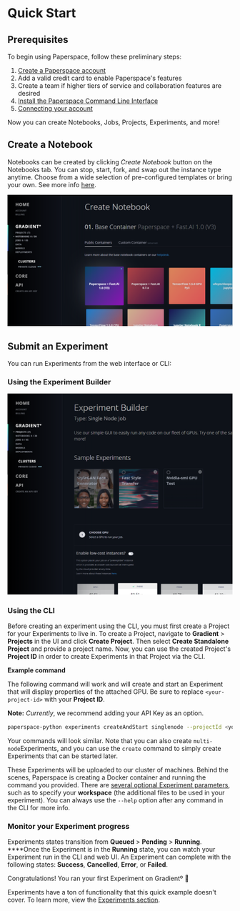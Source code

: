 # Quick Start

## Prerequisites

To begin using Paperspace, follow these preliminary steps:

1. [Create a Paperspace account ](https://www.paperspace.com/account/signup)
2. Add a valid credit card to enable Paperspace's features
3. Create a team if higher tiers of service and collaboration features are desired
4. [Install the Paperspace Command Line Interface ](install-the-cli.md#installation)
5. [Connecting your account](install-the-cli.md#connecting-your-account)

Now you can create Notebooks, Jobs, Projects, Experiments, and more!

## Create a Notebook

Notebooks can be created by clicking _Create Notebook_ button on the Notebooks tab. You can stop, start, fork, and swap out the instance type anytime. Choose from a wide selection of pre-configured templates or bring your own.  See more info [here](../notebooks/about.md).

![](../.gitbook/assets/image%20%2819%29.png)

## Submit an Experiment

You can run Experiments from the web interface or CLI:

### Using the Experiment Builder

![](../.gitbook/assets/image%20%283%29.png)

### Using the CLI

Before creating an experiment using the CLI, you must first create a Project for your Experiments to live in. To create a Project, navigate to **Gradient** &gt; **Projects** in the UI and click **Create Project**. Then select **Create Standalone Project** and provide a project name. Now, you can use the created Project's **Project ID** in order to create Experiments in that Project via the CLI.

**Example command**

The following command will work and will create and start an Experiment that will display properties of the attached GPU. Be sure to replace `<your-project-id>` with your **Project ID**.

**Note:** _Currently_, we recommend adding your API Key as an option.

```bash
paperspace-python experiments createAndStart singlenode --projectId <your-project-id> --container 'Test-Container' --machineType P4000 --command 'nvidia-smi' --name 'test-01' --workspaceUrl none --apiKey <your-api-key>
```

Your commands will look similar. Note that you can also create `multi-node`Experiments, and you can use the `create` command to simply create Experiments that can be started later.

These Experiments will be uploaded to our cluster of machines. Behind the scenes, Paperspace is creating a Docker container and running the command you provided. There are [several optional Experiment parameters](https://docs.paperspace.com/gradient/experiments/run-experiments#parameters-common-to-both-experiment-types), such as to specify your **workspace** \(the additional files to be used in your experiment\). You can always use the `--help` option after any command in the CLI for more info.

### Monitor your Experiment progress

Experiments states transition from **Queued** &gt; **Pending** &gt; **Running**. ****Once the Experiment is in the **Running** state, you can watch your Experiment run in the CLI and web UI. An Experiment can complete with the following states: **Success**, **Cancelled**, **Error**, or **Failed**.

 Congratulations! You ran your first Experiment on Gradientº 🚀

Experiments have a ton of functionality that this quick example doesn't cover. To learn more, view the [Experiments section](../experiments/about.md).

